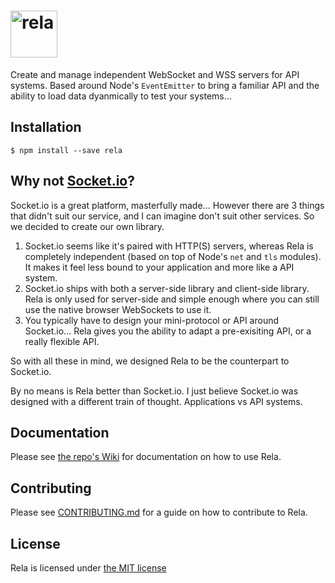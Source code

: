 # <img height='75' src='https://cloud.githubusercontent.com/assets/6251703/10702396/b3c33d5a-7986-11e5-9d43-5ddf89a59014.png' alt='rela'>

Create and manage independent WebSocket and WSS servers for API systems.  Based around Node's `EventEmitter` to bring a familiar API and the ability to load data dyanmically to test your systems...

## Installation

```
$ npm install --save rela
```

## Why not [Socket.io][socket.io]?
Socket.io is a great platform, masterfully made...  However there are 3 things that didn't suit our service, and I can imagine don't suit other services.  So we decided to create our own library.

 1. Socket.io seems like it's paired with HTTP(S) servers, whereas Rela is completely independent (based on top of Node's `net` and `tls` modules).  It makes it feel less bound to your application and more like a API system.
 2. Socket.io ships with both a server-side library and client-side library.  Rela is only used for server-side and simple enough where you can still use the native browser WebSockets to use it.
 3. You typically have to design your mini-protocol or API around Socket.io...  Rela gives you the ability to adapt a pre-exisiting API, or a really flexible API.

So with all these in mind, we designed Rela to be the counterpart to Socket.io.

By no means is Rela better than Socket.io.  I just believe Socket.io was designed with a different train of thought.  Applications vs API systems.

## Documentation
Please see [the repo's Wiki][wiki] for documentation on how to use Rela.

## Contributing
Please see [CONTRIBUTING.md](CONTRIBUTING.md) for a guide on how to contribute to Rela.

## License
Rela is licensed under [the MIT license](LICENSE)

  [socket.io]: https://github.com/socketio/socket.io
  [wiki]: https://github.com/soundcove/rela/wiki
